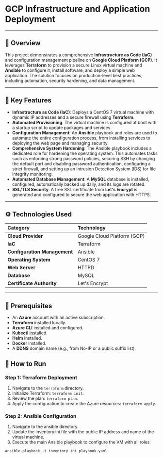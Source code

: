 # GCP Infrastructure and Application Deployment

<hr>

## 📝 Overview

This project demonstrates a comprehensive **Infrastructure as Code (IaC)** and configuration management pipeline on **Google Cloud Platform (GCP)**. It leverages **Terraform** to provision a secure Linux virtual machine and **Ansible** to configure it, install software, and deploy a simple web application. The solution focuses on production-level best practices, including automation, security hardening, and data management.

<hr>

## 🚀 Key Features

* **Infrastructure as Code (IaC)**: Deploys a CentOS 7 virtual machine with dynamic IP addresses and a secure firewall using **Terraform**.
* **Automated Provisioning**: The virtual machine is configured at boot with a startup script to update packages and services.
* **Configuration Management**: An **Ansible** playbook and roles are used to automate the entire configuration process, from installing services to deploying the web page and managing security.
* **Comprehensive System Hardening**: The Ansible playbook includes a dedicated role for hardening the operating system. This automates tasks such as enforcing strong password policies, securing SSH by changing the default port and disabling password authentication, configuring a strict firewall, and setting up an Intrusion Detection System (IDS) for file integrity monitoring.
* **Automated Database Management**: A **MySQL** database is installed, configured, automatically backed up daily, and its logs are rotated.
* **SSL/TLS Security**: A free SSL certificate from **Let's Encrypt** is generated and configured to secure the web application with HTTPS.

<hr>

## ⚙️ Technologies Used

| Category | Technology |
| :--- | :--- |
| **Cloud Provider** | Google Cloud Platform (GCP) |
| **IaC** | Terraform |
| **Configuration Management** | Ansible |
| **Operating System** | CentOS 7 |
| **Web Server** | HTTPD |
| **Database** | MySQL |
| **Certificate Authority** | Let's Encrypt |

<hr>

## 🔧 Prerequisites

* An **Azure** account with an active subscription.
* **Terraform** installed locally.
* **Azure CLI** installed and configured.
* **Kubectl** installed.
* **Helm** installed.
* **Docker** installed.
* A **DDNS** domain name (e.g., from No-IP or a public suffix list).

## 🚀 How to Run

### Step 1: Terraform Deployment

1.  Navigate to the `terraform` directory.
2.  Initialize Terraform: `terraform init`.
3.  Review the plan: `terraform plan`.
4.  Apply the configuration to create the Azure resources: `terraform apply`.

### Step 2: Ansible Configuration
1. Navigate to the ansible directory.
2. Update the inventory.ini file with the public IP address and name of the virtual machine.
3. Execute the main Ansible playbook to configure the VM with all roles:

`ansible-playbook -i inventory.ini playbook.yaml`